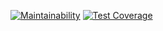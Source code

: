 [![Maintainability](https://api.codeclimate.com/v1/badges/10f18da4dfd460d157d9/maintainability)](https://codeclimate.com/github/DenisRyapolov1/frontend-project-46/maintainability) [![Test Coverage](https://api.codeclimate.com/v1/badges/10f18da4dfd460d157d9/test_coverage)](https://codeclimate.com/github/DenisRyapolov1/frontend-project-46/test_coverage)